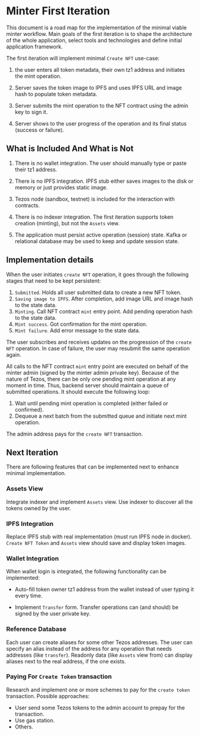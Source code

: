 # Minter First Iteration

This document is a road map for the implementation of the minimal viable minter
workflow. Main goals of the first iteration is to shape the architecture of the
whole application, select tools and technologies and define initial application
framework.

The first iteration will implement minimal `Create NFT` use-case:

1. the user enters all token metadata, their own tz1 address and initiates the mint
   operation.

2. Server saves the token image to IPFS and uses IPFS URL and image hash to populate
   token metadata.

3. Server submits the mint operation to the NFT contract using the admin key to
   sign it.

4. Server shows to the user progress of the operation and its final status (success
   or failure).

## What is Included And What is Not

1. There is no wallet integration. The user should manually type or paste their
   tz1 address.

2. There is no IPFS integration. IPFS stub either saves images to the disk or memory
   or just provides static image.

3. Tezos node (sandbox, testnet) is included for the interaction with contracts.

4. There is no indexer integration. The first iteration supports token creation
   (minting), but not the `Assets` view.

5. The application must persist active operation (session) state. Kafka or relational
   database may be used to keep and update session state.

## Implementation details

When the user initiates `create NFT` operation, it goes through the following stages
that need to be kept persistent:

1. `Submitted`. Holds all user submitted data to create a new NFT token.
2. `Saving image to IPFS`. After completion, add image URL and image hash to the
   state data.
3. `Minting`. Call NFT contract `mint` entry point. Add pending operation hash
   to the state data.
4. `Mint success`. Got confirmation for the mint operation.
5. `Mint failure`. Add error message to the state data.

The user subscribes and receives updates on the progression of the `create NFT`
operation. In case of failure, the user may resubmit the same operation again.

All calls to the NFT contract `mint` entry point are executed on behalf of the
minter admin (signed by the minter admin private key). Because of the nature of
Tezos, there can be only one pending mint operation at any moment in time. Thus,
backend server should maintain a queue of submitted operations. It should execute
the following loop:

1. Wait until pending mint operation is completed (either failed or confirmed).
2. Dequeue a next batch from the submitted queue and initiate next mint operation.

The admin address pays for the `create NFT` transaction.

## Next Iteration

There are following features that can be implemented next to enhance minimal
implementation.

### Assets View

Integrate indexer and implement `Assets` view. Use indexer to discover all the
tokens owned by the user.

### IPFS Integration

Replace IPFS stub with real implementation (must run IPFS node in docker).
`Create NFT Token` and `Assets` view should save and display token images.

### Wallet Integration

When wallet login is integrated, the following functionality can be implemented:

- Auto-fill token owner tz1 address from the wallet instead of user typing it every
  time.

- Implement `Transfer` form. Transfer operations can (and should) be signed by the
  user private key.

### Reference Database

Each user can create aliases for some other Tezos addresses. The user can specify
an alias instead of the address for any operation that needs addresses (like `transfer`).
Readonly data (like `Assets` view from) can display aliases next to the real address,
if the one exists.

### Paying For `Create Token` transaction

Research and implement one or more schemes to pay for the `create token` transaction.
Possible approaches:

- User send some Tezos tokens to the admin account to prepay for the transaction.
- Use gas station.
- Others.
